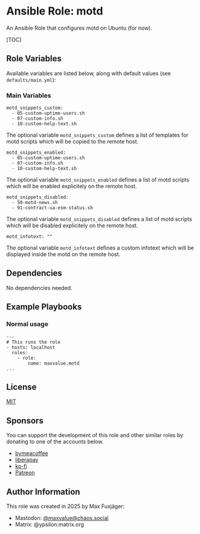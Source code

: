 # Ansible Role: motd

An Ansible Role that configures motd on Ubuntu (for now).

[TOC]


## Role Variables

Available variables are listed below, along with default values (see `defaults/main.yml`):

### Main Variables

    motd_snippets_custom:
      - 05-custom-uptime-users.sh
      - 07-custom-info.sh
      - 10-custom-help-text.sh

The optional variable `motd_snippets_custom` defines a list of templates for motd scripts which will be copied to the remote host.

    motd_snippets_enabled:
      - 05-custom-uptime-users.sh
      - 07-custom-info.sh
      - 10-custom-help-text.sh

The optional variable `motd_snippets_enabled` defines a list of motd scripts which will be enabled explicitely on the remote host.

    motd_snippets_disabled:
      - 50-motd-news.sh
      - 91-contract-ua-esm-status.sh

The optional variable `motd_snippets_disabled` defines a list of motd scripts which will be disabled explicitely on the remote host.

    motd_infotext: ""

The optional variable `motd_infotext` defines a custom infotext which will be displayed inside the motd on the remote host.

## Dependencies

No dependencies needed.

## Example Playbooks

### Normal usage

    ---
    # This runs the role
    - hosts: localhost
      roles:
        - role:
            name: maxvalue.motd
    ...

## License

[MIT](LICENSE.txt)

## Sponsors

You can support the development of this role and other similar roles by donating to one of the accounts below.

* [bymeacoffee](https://www.buymeacoffee.com/publicbetamax)
* [liberapay](https://de.liberapay.com/maxvalue/)
* [ko-fi](https://ko-fi.com/publicbetamax)
* [Patreon](patreon.com/publicbetamax)

## Author Information

This role was created in 2025 by Max Fuxjäger:

* Mastodon: [@maxvalue@chaos.social](https://chaos.social/@maxvalue)
* Matrix: @ypsilon:matrix.org
